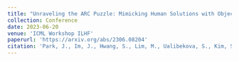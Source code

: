```yaml
---
title: "Unraveling the ARC Puzzle: Mimicking Human Solutions with Object-Centric Decision Transformer"
collection: Conference
date: 2023-06-20
venue: 'ICML Workshop ILHF'
paperurl: 'https://arxiv.org/abs/2306.08204'
citation: 'Park, J., Im, J., Hwang, S., Lim, M., Ualibekova, S., Kim, S., & Kim, S. (2023). Unraveling the ARC Puzzle: Mimicking Human Solutions with Object-Centric Decision Transformer. ICML Workshop ILHF.'
---
```

